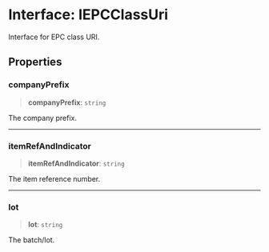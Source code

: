 # Interface: IEPCClassUri

Interface for EPC class URI.

## Properties

### companyPrefix

> **companyPrefix**: `string`

The company prefix.

***

### itemRefAndIndicator

> **itemRefAndIndicator**: `string`

The item reference number.

***

### lot

> **lot**: `string`

The batch/lot.
